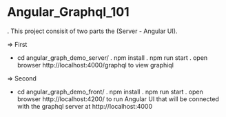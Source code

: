 # Angular_Graphql_101

. This project consisit of two parts the (Server - Angular UI).

=> First 
  - cd angular_graph_demo_server/
    . npm install
    . npm run start
    . open browser http://localhost:4000/graphql
      to view graphiql 
      
=> Second
  - cd angular_graph_demo_front/
    . npm install
    . npm run start
    . open browser http://localhost:4200/
      to run Angular UI that will be connected with the graphql server at http://localhost:4000
